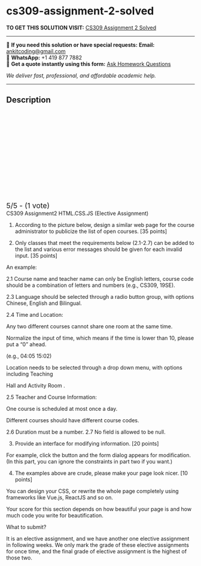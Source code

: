# cs309-assignment-2-solved
**TO GET THIS SOLUTION VISIT:** [CS309 Assignment 2 Solved](https://www.ankitcodinghub.com/product/cs309-solved/)


---

📩 **If you need this solution or have special requests:** **Email:** ankitcoding@gmail.com  
📱 **WhatsApp:** +1 419 877 7882  
📄 **Get a quote instantly using this form:** [Ask Homework Questions](https://www.ankitcodinghub.com/services/ask-homework-questions/)

*We deliver fast, professional, and affordable academic help.*

---

<h2>Description</h2>



<div class="kk-star-ratings kksr-auto kksr-align-center kksr-valign-top" data-payload="{&quot;align&quot;:&quot;center&quot;,&quot;id&quot;:&quot;116236&quot;,&quot;slug&quot;:&quot;default&quot;,&quot;valign&quot;:&quot;top&quot;,&quot;ignore&quot;:&quot;&quot;,&quot;reference&quot;:&quot;auto&quot;,&quot;class&quot;:&quot;&quot;,&quot;count&quot;:&quot;1&quot;,&quot;legendonly&quot;:&quot;&quot;,&quot;readonly&quot;:&quot;&quot;,&quot;score&quot;:&quot;5&quot;,&quot;starsonly&quot;:&quot;&quot;,&quot;best&quot;:&quot;5&quot;,&quot;gap&quot;:&quot;4&quot;,&quot;greet&quot;:&quot;Rate this product&quot;,&quot;legend&quot;:&quot;5\/5 - (1 vote)&quot;,&quot;size&quot;:&quot;24&quot;,&quot;title&quot;:&quot;CS309 Assignment 2  Solved&quot;,&quot;width&quot;:&quot;138&quot;,&quot;_legend&quot;:&quot;{score}\/{best} - ({count} {votes})&quot;,&quot;font_factor&quot;:&quot;1.25&quot;}">

<div class="kksr-stars">

<div class="kksr-stars-inactive">
            <div class="kksr-star" data-star="1" style="padding-right: 4px">


<div class="kksr-icon" style="width: 24px; height: 24px;"></div>
        </div>
            <div class="kksr-star" data-star="2" style="padding-right: 4px">


<div class="kksr-icon" style="width: 24px; height: 24px;"></div>
        </div>
            <div class="kksr-star" data-star="3" style="padding-right: 4px">


<div class="kksr-icon" style="width: 24px; height: 24px;"></div>
        </div>
            <div class="kksr-star" data-star="4" style="padding-right: 4px">


<div class="kksr-icon" style="width: 24px; height: 24px;"></div>
        </div>
            <div class="kksr-star" data-star="5" style="padding-right: 4px">


<div class="kksr-icon" style="width: 24px; height: 24px;"></div>
        </div>
    </div>

<div class="kksr-stars-active" style="width: 138px;">
            <div class="kksr-star" style="padding-right: 4px">


<div class="kksr-icon" style="width: 24px; height: 24px;"></div>
        </div>
            <div class="kksr-star" style="padding-right: 4px">


<div class="kksr-icon" style="width: 24px; height: 24px;"></div>
        </div>
            <div class="kksr-star" style="padding-right: 4px">


<div class="kksr-icon" style="width: 24px; height: 24px;"></div>
        </div>
            <div class="kksr-star" style="padding-right: 4px">


<div class="kksr-icon" style="width: 24px; height: 24px;"></div>
        </div>
            <div class="kksr-star" style="padding-right: 4px">


<div class="kksr-icon" style="width: 24px; height: 24px;"></div>
        </div>
    </div>
</div>


<div class="kksr-legend" style="font-size: 19.2px;">
            5/5 - (1 vote)    </div>
    </div>
CS309 Assignment2 HTML.CSS.JS (Elective Assignment)

1. According to the picture below, design a similar web page for the course administrator to publicize the list of open courses. [35 points]

2. Only classes that meet the requirements below (2.1-2.7) can be added to the list and various error messages should be given for each invalid input. [35 points]

An example:

2.1 Course name and teacher name can only be English letters, course code should be a combination of letters and numbers (e.g., CS309, 19SE).

2.3 Language should be selected through a radio button group, with options Chinese, English and Bilingual.

2.4 Time and Location:

Any two different courses cannot share one room at the same time.

Normalize the input of time, which means if the time is lower than 10, please put a “0” ahead.

(e.g., 04:05 15:02)

Location needs to be selected through a drop down menu, with options including Teaching

Hall and Activity Room .

2.5 Teacher and Course Information:

One course is scheduled at most once a day.

Different courses should have different course codes.

2.6 Duration must be a number. 2.7 No field is allowed to be null.

3. Provide an interface for modifying information. [20 points]

For example, click the button and the form dialog appears for modification. (In this part, you can ignore the constraints in part two if you want.)

4. The examples above are crude, please make your page look nicer. [10 points]

You can design your CSS, or rewrite the whole page completely using frameworks like Vue.js, ReactJS and so on.

Your score for this section depends on how beautiful your page is and how much code you write for beautification.

What to submit?

It is an elective assignment, and we have another one elective assignment in following weeks. We only mark the grade of these elective assignments for once time, and the final grade of elective assignment is the highest of those two.

